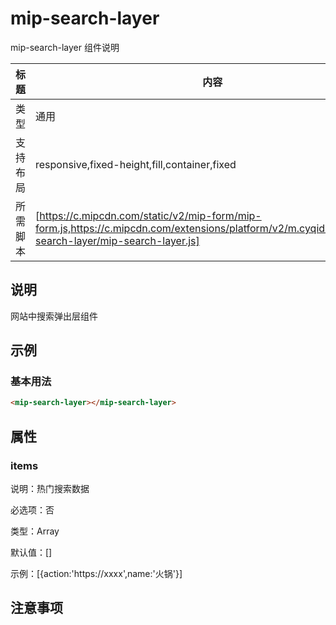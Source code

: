 # mip-search-layer

mip-search-layer 组件说明

标题|内容
----|----
类型|通用
支持布局|responsive,fixed-height,fill,container,fixed
所需脚本| [https://c.mipcdn.com/static/v2/mip-form/mip-form.js,https://c.mipcdn.com/extensions/platform/v2/m.cyqidian.com/mip-search-layer/mip-search-layer.js]

## 说明

网站中搜索弹出层组件

## 示例

### 基本用法

```html
<mip-search-layer></mip-search-layer>
```

## 属性

### items

说明：热门搜索数据

必选项：否

类型：Array

默认值：[]

示例：[{action:'https://xxxx',name:'火锅'}]


## 注意事项

